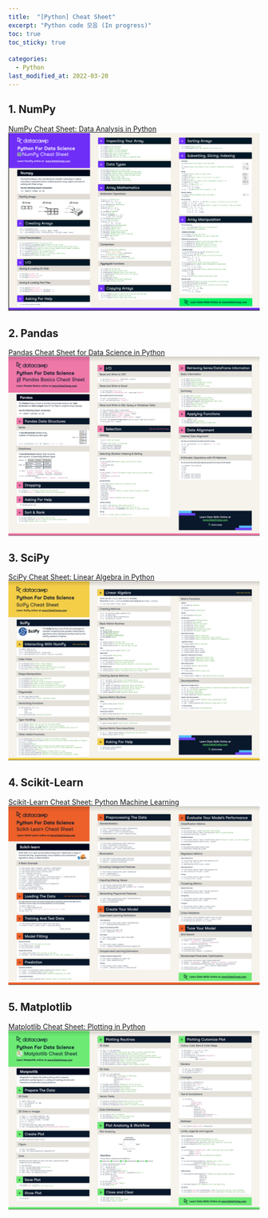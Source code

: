 ```yaml
---
title:  "[Python] Cheat Sheet"
excerpt: "Python code 모음 (In progress)"
toc: true
toc_sticky: true

categories:
  - Python
last_modified_at: 2022-03-20
---
```


## 1. NumPy
  [NumPy Cheat Sheet: Data Analysis in Python](https://www.datacamp.com/blog/numpy-cheat-sheet-data-analysis-in-python) <br>
  ![cheatsheet1](/img/cheatsheet1.jpg)
  <br>
 
## 2. Pandas
  [Pandas Cheat Sheet for Data Science in Python](https://www.datacamp.com/community/blog/python-pandas-cheat-sheet) <br>
  ![cheatsheet2](/img/cheatsheet2.jpg)
  <br>
 
## 3. SciPy
  [SciPy Cheat Sheet: Linear Algebra in Python](https://www.datacamp.com/community/blog/python-scipy-cheat-sheet) <br>
  ![cheatsheet3](/img/cheatsheet3.jpg)
  <br>
 
## 4. Scikit-Learn
  [Scikit-Learn Cheat Sheet: Python Machine Learning](https://www.datacamp.com/community/blog/scikit-learn-cheat-sheet) <br>
  ![cheatsheet4](/img/cheatsheet4.jpg)
  <br>
  
## 5. Matplotlib
  [Matplotlib Cheat Sheet: Plotting in Python](https://www.datacamp.com/community/blog/python-matplotlib-cheat-sheet) <br>
  ![cheatsheet5](/img/cheatsheet5.jpg)
  <br>